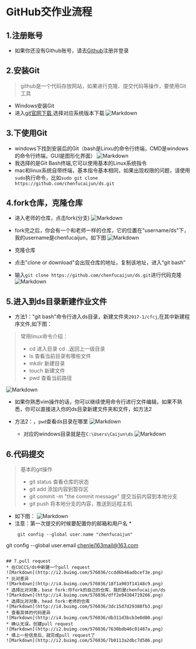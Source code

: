 # GitHub交作业流程
## 1.注册账号
 * 如果你还没有Github账号，请去[Github](https://github.com/)注册并登录

## 2.安装Git
> github是一个代码存放网站，如果进行克隆、提交代码等操作，要使用Git工具

 * Windows安装Git
  * 进入[git官网下载](https://git-scm.com/downloads),选择对应系统版本下载
 ![Markdown](http://i2.buimg.com/576036/e80424e5ae6eaa9d.png)

## 3.下使用Git
* windows下找到安装后的Git（bash是Linxu的命令行终端，CMD是windows的命令行终端，GUI是图形化界面）
![Markdown](http://i2.buimg.com/576036/b0e48ba676baafcc.png)
* 我选择的是Git Bash终端,它可以使用基本的Linux系统指令
* mac和linux系统自带终端，基本指令基本相同，如果出现权限的问题，请使用`sudo`执行命令，比如`sudo git clone https://github.com/chenfucaijun/ds.git`

## 4.fork仓库，克隆仓库
* 进入老师的仓库，点击fork(分支)
![Markdown](http://i2.buimg.com/576036/20969aac1c310025.png)

* fork完之后，你会有一个和老师一样的仓库，它的位置在"username/ds"下，我的username是chenfucaijun，如下图
![Markdown](http://i2.buimg.com/576036/62ae4eccedba8767.png)
* 克隆仓库
 * 点击"clone or download"会出现仓库的地址，复制该地址，进入“git bash”
 * 输入`git clone https://github.com/chenfucaijun/ds.git`进行代码克隆
![Markdown](http://i2.buimg.com/576036/91d27bf75ab2edbe.png)

## 5.进入到ds目录新建作业文件
* 方法1："git bash"命令行进入ds目录，新建文件夹`2017-1/cfcj`,在其中新建程序文件,如下图：
> 常用linux命令介绍：
> * cd 进入目录 cd ..返回上一级目录
> * ls 查看当前目录有哪些文件
> * mkdir 新建目录
> * touch 新建文件
> * pwd 查看当前路径

![Markdown](http://i2.buimg.com/576036/633eeac7a4a2c815.png)
* 如果你熟悉vim操作的话，你可以继续使用命令行进行文件编辑，如果不熟悉，你可以直接进入你的ds目录新建文件夹和文件，如方法2

* 方法2：，`pwd`查看ds目录在哪里
![Markdown](http://i4.buimg.com/576036/f7d4ea09ac945133.png)
  * 对应的windows目录就是在`C:\Users\Caijun\ds`
![Markdown](http://i4.buimg.com/576036/7729ef082bb7facd.png)

## 6.代码提交
> 基本的git操作
> * git status 查看仓库的状态
> * git add 添加内容到暂存区
> * git commit -m "the commit
 message" 提交当前内容到本地分支
> * git push 将本地分支的内容，推送到远程主机
* 如下图：
![Markdown](http://i2.buimg.com/576036/f9898fba13b484a6.png)
* 注意：第一次提交的时候要配置你的邮箱和用户名
  * 
  ```
   git config --global user.name "chenfucaijun"
 git config --global user.email chenlei163mail@163.com
  ```
  
## 7.pull request
* 在CUCCS/ds中新建一个pull request
![Markdown](http://i2.buimg.com/576036/ccdd6b46adbcef3e.png)
* 比对差异
![Markdown](http://i4.buimg.com/576036/18f1a903f14148c9.png)
* 选择比对对象，base fork:你fork的自己的仓库，我的是chenfucaijun/ds
![Markdown](http://i4.buimg.com/576036/dff2e94384719266.png)
* 选择比对对象，head fork:老师的仓库
![Markdown](http://i4.buimg.com/576036/3dc15d7d29388fb3.png)
* 查看具体的代码差异
![Markdown](http://i4.buimg.com/576036/db311d3bcb3e0d80.png)
* 确认无误，创建pull request
![Markdown](http://i2.buimg.com/576036/7630bdb46c01487a.png)
* 填上一些信息后，就完成pull request了
![Markdown](http://i2.buimg.com/576036/7b0113a2dbc7d506.png)

